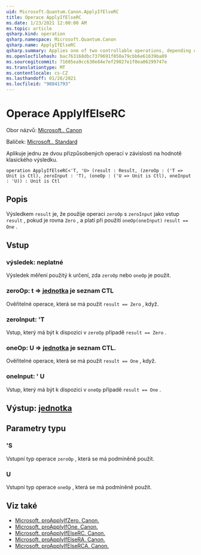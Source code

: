 ```yaml
---
uid: Microsoft.Quantum.Canon.ApplyIfElseRC
title: Operace ApplyIfElseRC
ms.date: 1/23/2021 12:00:00 AM
ms.topic: article
qsharp.kind: operation
qsharp.namespace: Microsoft.Quantum.Canon
qsharp.name: ApplyIfElseRC
qsharp.summary: Applies one of two controllable operations, depending on the value of a classical result.
ms.openlocfilehash: bac763168dbc7379691f850a79cbb6e61639ba89
ms.sourcegitcommit: 71605ea9cc630e84e7ef29027e1f0ea06299747e
ms.translationtype: MT
ms.contentlocale: cs-CZ
ms.lasthandoff: 01/26/2021
ms.locfileid: "98841793"
---
```

# <a name="applyifelserc-operation"></a>Operace ApplyIfElseRC

Obor názvů: [Microsoft.. Canon](xref:Microsoft.Quantum.Canon)

Balíček: [Microsoft.. Standard](https://nuget.org/packages/Microsoft.Quantum.Standard)


Aplikuje jednu ze dvou přizpůsobených operací v závislosti na hodnotě klasického výsledku.

```qsharp
operation ApplyIfElseRC<'T, 'U> (result : Result, (zeroOp : ('T => Unit is Ctl), zeroInput : 'T), (oneOp : ('U => Unit is Ctl), oneInput : 'U)) : Unit is Ctl
```


## <a name="description"></a>Popis

Výsledkem `result` je, že použije operaci `zeroOp` s `zeroInput` jako vstup `result` , pokud je rovna `Zero` , a platí při použití `oneOp(oneInput)` `result == One` .

## <a name="input"></a>Vstup

### <a name="result--__invalidresult__"></a>výsledek: __neplatné <Result>__

Výsledek měření použitý k určení, zda `zeroOp` nebo `oneOp` je použit.


### <a name="zeroop--t--unit--is-ctl"></a>zeroOp: t => [jednotka](xref:microsoft.quantum.lang-ref.unit)  je seznam CTL

Ověřitelné operace, která se má použít `result == Zero` , když.


### <a name="zeroinput--t"></a>zeroInput: 'T

Vstup, který má být k dispozici v `zeroOp` případě `result == Zero` .


### <a name="oneop--u--unit--is-ctl"></a>oneOp: U => [jednotka](xref:microsoft.quantum.lang-ref.unit)  je seznam CTL.

Ověřitelné operace, která se má použít `result == One` , když.


### <a name="oneinput--u"></a>oneInput: ' U

Vstup, který má být k dispozici v `oneOp` případě `result == One` .



## <a name="output--unit"></a>Výstup: [jednotka](xref:microsoft.quantum.lang-ref.unit)



## <a name="type-parameters"></a>Parametry typu

### <a name="t"></a>'S

Vstupní typ operace `zeroOp` , která se má podmíněně použít.
### <a name="u"></a>U

Vstupní typ operace `oneOp` , která se má podmíněně použít.

## <a name="see-also"></a>Viz také

- [Microsoft. proApplyIfZero. Canon.](xref:Microsoft.Quantum.Canon.ApplyIfZero)
- [Microsoft. proApplyIfOne. Canon.](xref:Microsoft.Quantum.Canon.ApplyIfOne)
- [Microsoft. proApplyIfElseRC. Canon.](xref:Microsoft.Quantum.Canon.ApplyIfElseRC)
- [Microsoft. proApplyIfElseRA. Canon.](xref:Microsoft.Quantum.Canon.ApplyIfElseRA)
- [Microsoft. proApplyIfElseRCA. Canon.](xref:Microsoft.Quantum.Canon.ApplyIfElseRCA)